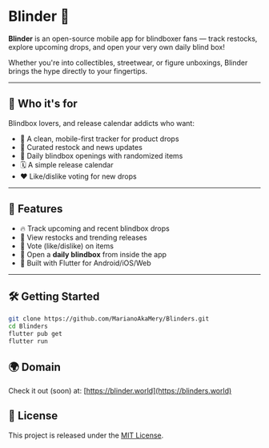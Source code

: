 # Blinder 🎁

**Blinder** is an open-source mobile app for blindboxer fans — track restocks, explore upcoming drops, and open your very own daily blind box!

Whether you're into collectibles, streetwear, or figure unboxings, Blinder brings the hype directly to your fingertips.

---

## 🎯 Who it's for

Blindbox lovers, and release calendar addicts who want:

- 🧭 A clean, mobile-first tracker for product drops
- 📰 Curated restock and news updates
- 🎁 Daily blindbox openings with randomized items
- 🗓️ A simple release calendar
- ❤️ Like/dislike voting for new drops

---

## 📲 Features

- 🔥 Track upcoming and recent blindbox drops
- 🔄 View restocks and trending releases
- 💬 Vote (like/dislike) on items
- 🎁 Open a **daily blindbox** from inside the app
- 📱 Built with Flutter for Android/iOS/Web

---

## 🛠 Getting Started

```bash
git clone https://github.com/MarianoAkaMery/Blinders.git
cd Blinders
flutter pub get
flutter run
````

## 🌍 Domain

Check it out (soon) at: [https://blinder.world](https://blinders.world)

## 📝 License

This project is released under the [MIT License](LICENSE).
